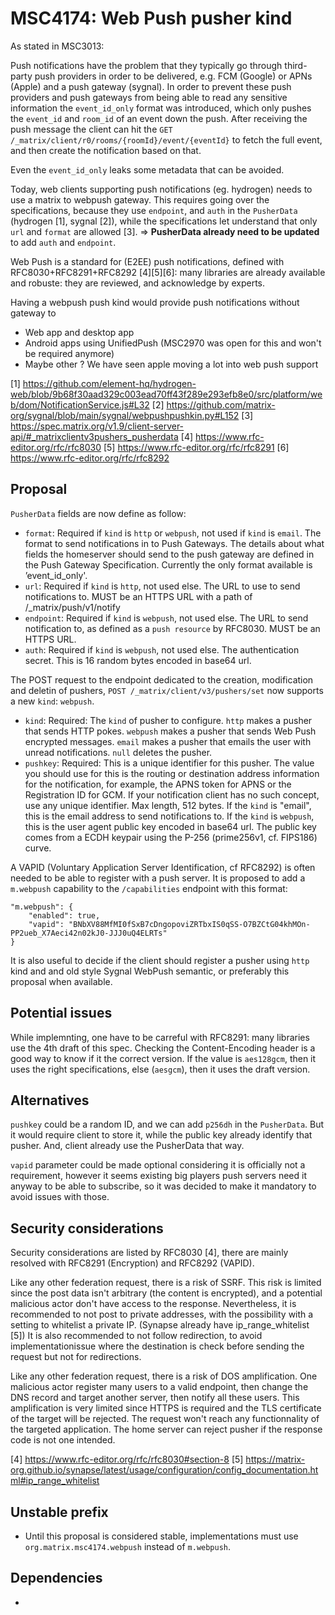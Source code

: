 # MSC4174: Web Push pusher kind

As stated in MSC3013:

Push notifications have the problem that they typically go through third-party push providers in order to be delivered,
e.g. FCM (Google) or APNs (Apple) and a push gateway (sygnal). In order to prevent these push providers and
push gateways from being able to read any sensitive information the `event_id_only` format was introduced, which only
pushes the `event_id` and `room_id` of an event down the push. After receiving the push message the client can hit the
`GET /_matrix/client/r0/rooms/{roomId}/event/{eventId}` to fetch the full event, and then create the notification based
on that.

Even the `event_id_only` leaks some metadata that can be avoided.

Today, web clients supporting push notifications (eg. hydrogen) needs to use a matrix to webpush gateway. This requires
going over the specifications, because they use `endpoint`, and `auth` in the `PusherData` (hydrogen [1], sygnal [2]),
while the specifications let understand that only `url` and `format` are allowed [3].
=> __PusherData already need to be updated__ to add `auth` and `endpoint`.

Web Push is a standard for (E2EE) push notifications, defined with RFC8030+RFC8291+RFC8292 [4][5][6]: many libraries
are already available and robuste: they are reviewed, and acknowledge by experts.

Having a webpush push kind would provide push notifications without gateway to
- Web app and desktop app
- Android apps using UnifiedPush (MSC2970 was open for this and won't be required anymore)
- Maybe other ? We have seen apple moving a lot into web push support

[1] https://github.com/element-hq/hydrogen-web/blob/9b68f30aad329c003ead70ff43f289e293efb8e0/src/platform/web/dom/NotificationService.js#L32
[2] https://github.com/matrix-org/sygnal/blob/main/sygnal/webpushpushkin.py#L152
[3] https://spec.matrix.org/v1.9/client-server-api/#_matrixclientv3pushers_pusherdata
[4] https://www.rfc-editor.org/rfc/rfc8030
[5] https://www.rfc-editor.org/rfc/rfc8291
[6] https://www.rfc-editor.org/rfc/rfc8292

## Proposal

`PusherData` fields are now define as follow:
- `format`: Required if `kind` is `http` or `webpush`, not used if `kind` is `email`. The format to send
notifications in to Push Gateways. The details about what fields the homeserver should send to the push gateway
are defined in the Push Gateway Specification. Currently the only format available is ’event_id_only'.
- `url`: Required if `kind` is `http`, not used else. The URL to use to send notifications to. MUST be an
HTTPS URL with a path of /_matrix/push/v1/notify
- `endpoint`: Required if `kind` is `webpush`, not used else. The URL to send notification to, as defined as a
`push resource` by RFC8030. MUST be an HTTPS URL.
- `auth`: Required if `kind` is `webpush`, not used else. The authentication secret. This is 16 random bytes
encoded in base64 url.

The POST request to the endpoint dedicated to the creation, modification and deletin of pushers,
`POST /_matrix/client/v3/pushers/set` now supports a new `kind`: `webpush`.
- `kind`: Required: The `kind` of pusher to configure. `http` makes a pusher that sends HTTP pokes. `webpush` makes a
pusher that sends Web Push encrypted messages. `email` makes a pusher that emails the user with unread notifications.
`null` deletes the pusher.
- `pushkey`: Required: This is a unique identifier for this pusher. The value you should use for this is the routing
or destination address information for the notification, for example, the APNS token for APNS or the Registration ID
for GCM. If your notification client has no such concept, use any unique identifier. Max length, 512 bytes.
If the `kind` is "email", this is the email address to send notifications to.
If the `kind` is `webpush`, this is the user agent public key encoded in base64 url. The public key comes from a ECDH
keypair using the P-256 (prime256v1, cf. FIPS186) curve.

A VAPID (Voluntary Application Server Identification, cf RFC8292) is often needed to be able to register with a push
server.
It is proposed to add a `m.webpush` capability to the `/capabilities` endpoint with this format:
```
"m.webpush": {
	"enabled": true,
	"vapid": "BNbXV88MfMI0fSxB7cDngopoviZRTbxIS0qSS-O7BZCtG04khMOn-PP2ueb_X7Aeci42n02kJ0-JJJ0uQ4ELRTs"
}
```
It is also useful to decide if the client should register a pusher using `http` kind and and old style
Sygnal WebPush semantic, or preferably this proposal when available.

## Potential issues

While implemnting, one have to be carreful with RFC8291: many libraries use the 4th draft of this spec. Checking the
Content-Encoding header is a good way to know if it the correct version. If the value is `aes128gcm`, then it uses
the right specifications, else (`aesgcm`), then it uses the draft version.

## Alternatives

`pushkey` could be a random ID, and we can add `p256dh` in the `PusherData`. But it would require client to store it,
while the public key already identify that pusher. And, client already use the PusherData that way.

`vapid` parameter could be made optional considering it is officially not a requirement, however it seems
existing big players push servers need it anyway to be able to subscribe, so it was decided to make it mandatory
to avoid issues with those.

## Security considerations

Security considerations are listed by RFC8030 [4], there are mainly resolved with RFC8291 (Encryption) and
RFC8292 (VAPID).

Like any other federation request, there is a risk of SSRF. This risk is limited since the post data isn't
arbitrary (the content is encrypted), and a potential malicious actor don't have access to the response.
Nevertheless, it is recommended to not post to private addresses, with the possibility with a setting to
whitelist a private IP. (Synapse already have ip_range_whitelist [5])
It is also recommended to not follow redirection, to avoid implementationissue where the destination is check
before sending the request but not for redirections.

Like any other federation request, there is a risk of DOS amplification. One malicious actor register many users
to a valid endpoint, then change the DNS record and target another server, then notify all these users. This
amplification is very limited since HTTPS is required and the TLS certificate of the target will be rejected. The
request won't reach any functionnality of the targeted application. The home server can reject pusher if the response
code is not one intended.

[4] https://www.rfc-editor.org/rfc/rfc8030#section-8
[5] https://matrix-org.github.io/synapse/latest/usage/configuration/config_documentation.html#ip_range_whitelist

## Unstable prefix

- Until this proposal is considered stable, implementations must use
`org.matrix.msc4174.webpush` instead of `m.webpush`.

## Dependencies

-

